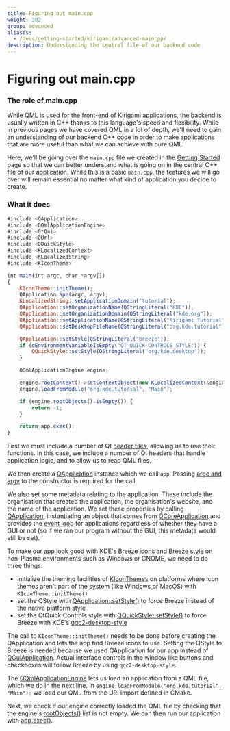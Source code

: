 ```yaml
---
title: Figuring out main.cpp
weight: 302
group: advanced
aliases:
  - /docs/getting-started/kirigami/advanced-maincpp/
description: Understanding the central file of our backend code
---
```


# Figuring out main.cpp

### The role of main.cpp

While QML is used for the front-end of Kirigami applications, the backend is usually written in C++ thanks to this language's speed and flexibility. While in previous pages we have covered QML in a lot of depth, we'll need to gain an understanding of our backend C++ code in order to make applications that are more useful than what we can achieve with pure QML.

Here, we'll be going over the `main.cpp` file we created in the [Getting Started](../../../../../docs/getting-started/kirigami/introduction-getting\_started/) page so that we can better understand what is going on in the central C++ file of our application. While this is a basic `main.cpp`, the features we will go over will remain essential no matter what kind of application you decide to create.

### What it does

```qml
#include <QApplication>
#include <QQmlApplicationEngine>
#include <QtQml>
#include <QUrl>
#include <QQuickStyle>
#include <KLocalizedContext>
#include <KLocalizedString>
#include <KIconTheme>

int main(int argc, char *argv[])
{
    KIconTheme::initTheme();
    QApplication app(argc, argv);
    KLocalizedString::setApplicationDomain("tutorial");
    QApplication::setOrganizationName(QStringLiteral("KDE"));
    QApplication::setOrganizationDomain(QStringLiteral("kde.org"));
    QApplication::setApplicationName(QStringLiteral("Kirigami Tutorial"));
    QApplication::setDesktopFileName(QStringLiteral("org.kde.tutorial"));

    QApplication::setStyle(QStringLiteral("breeze"));
    if (qEnvironmentVariableIsEmpty("QT_QUICK_CONTROLS_STYLE")) {
        QQuickStyle::setStyle(QStringLiteral("org.kde.desktop"));
    }

    QQmlApplicationEngine engine;

    engine.rootContext()->setContextObject(new KLocalizedContext(&engine));
    engine.loadFromModule("org.kde.tutorial", "Main");

    if (engine.rootObjects().isEmpty()) {
        return -1;
    }

    return app.exec();
}
```

First we must include a number of Qt [header files](https://www.learncpp.com/cpp-tutorial/header-files/), allowing us to use their functions. In this case, we include a number of Qt headers that handle application logic, and to allow us to read QML files.

We then create a [QApplication](docs:qtwidgets;QApplication) instance which we call `app`. Passing [argc and argv](https://www.learncpp.com/cpp-tutorial/command-line-arguments/) to the constructor is required for the call.

We also set some metadata relating to the application. These include the organisation that created the application, the organisation's website, and the name of the application. We set these properties by calling [QApplication](docs:qtwidgets;QApplication), instantiating an object that comes from [QCoreApplication](docs:qtcore;QCoreApplication) and provides the [event loop](docs:qtcore;QCoreApplication::exec) for applications regardless of whether they have a GUI or not (so if we ran our program without the GUI, this metadata would still be set).

To make our app look good with KDE's [Breeze icons](https://invent.kde.org/frameworks/breeze-icons) and [Breeze style](https://invent.kde.org/plasma/breeze) on non-Plasma environments such as Windows or GNOME, we need to do three things:

* initialize the theming facilities of [KIconThemes](https://invent.kde.org/frameworks/kiconthemes) on platforms where icon themes aren't part of the system (like Windows or MacOS) with `KIconTheme::initTheme()`
* set the QStyle with [QApplication::setStyle()](docs:qtwidgets;QApplication::setStyle) to force Breeze instead of the native platform style
* set the QtQuick Controls style with [QQuickStyle::setStyle()](docs:qtquickcontrols;QQuickStyle::setStyle) to force Breeze with KDE's [qqc2-desktop-style](https://invent.kde.org/frameworks/qqc2-desktop-style)

The call to `KIconTheme::initTheme()` needs to be done before creating the QApplication and lets the app find Breeze icons to use. Setting the QStyle to Breeze is needed because we used QApplication for our app instead of [QGuiApplication](docs:qtgui;QGuiApplication). Actual interface controls in the window like buttons and checkboxes will follow Breeze by using `qqc2-desktop-style`.

The [QQmlApplicationEngine](docs:qtqml;QQmlApplicationEngine) lets us load an application from a QML file, which we do in the next line. In `engine.loadFromModule("org.kde.tutorial", "Main");` we load our QML from the URI import defined in CMake.

Next, we check if our engine correctly loaded the QML file by checking that the engine's [rootObjects()](docs:qtqml;QQmlApplicationEngine::rootObjects) list is not empty. We can then run our application with [app.exec()](docs:qtcore;QCoreApplication::exec).

